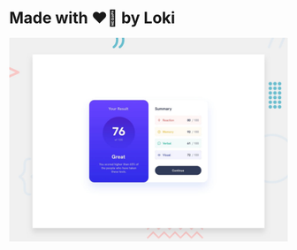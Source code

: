 # Made with ❤️‍🔥 by Loki 

![Design preview for the Results summary component coding challenge](./design/desktop-preview.jpg)



